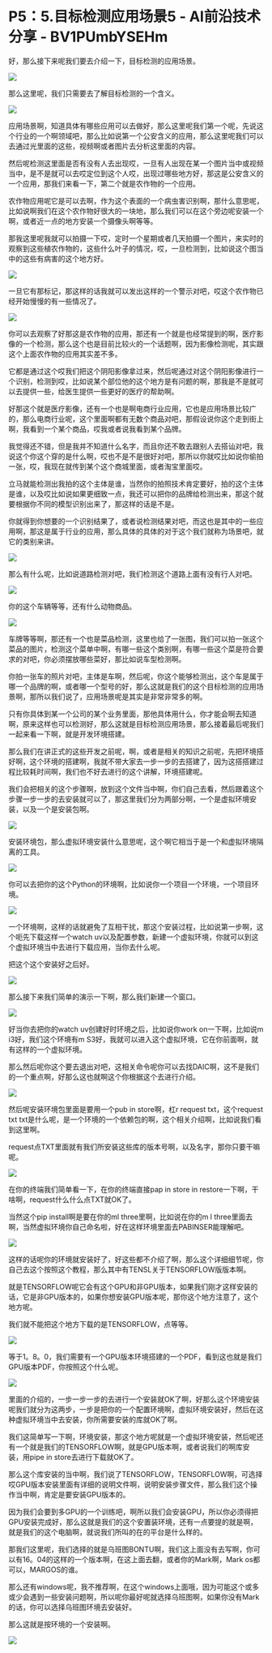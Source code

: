 # P5：5.目标检测应用场景5 - AI前沿技术分享 - BV1PUmbYSEHm

好，那么接下来呢我们要去介绍一下，目标检测的应用场景。

![](img/c9f45bb920c0bfb88bac91e904536179_1.png)

那么这里呢，我们只需要去了解目标检测的一个含义。

![](img/c9f45bb920c0bfb88bac91e904536179_3.png)

应用场景啊，知道具体有哪些应用可以去做好，那么这里呢我们第一个呢，先说这个行业的一个啊领域吧，那么比如说第一个公安含义的应用，那么这里呢我们可以去通过光里面的这些，视频啊或者图片去分析这里面的内容。

然后呢检测这里面是否有没有人去出现哎，一旦有人出现在某一个图片当中或视频当中，是不是就可以去哎定位到这个人哎，出现过哪些地方好，那这是公安含义的一个应用，那我们来看一下，第二个就是农作物的一个应用。

农作物应用呢它是可以去啊，作为这个表面的一个病虫害识别啊，那什么意思呢，比如说啊我们在这个农作物好很大的一块地，那么我们可以在这个旁边呢安装一个啊，或者近一点的地方安装一个摄像头啊等等。

那我这里呢我就可以拍摄一下哎，定时一个星期或者几天拍摄一个图片，来实时的观察到这些植农作物的，这些什么叶子的情况，哎，一旦检测到，比如说这个图当中的这些有病害的这个地方好。



![](img/c9f45bb920c0bfb88bac91e904536179_5.png)

一旦它有那标记，那这样的话我就可以发出这样的一个警示对吧，哎这个农作物已经开始慢慢的有一些情况了。

![](img/c9f45bb920c0bfb88bac91e904536179_7.png)

你可以去观察了好那这是农作物的应用，那还有一个就是也经常提到的啊，医疗影像的一个检测，那么这个也是目前比较火的一个话题啊，因为影像检测呢，其实跟这个上面农作物的应用其实差不多。

它都是通过这个哎我们把这个阴阳影像拿过来，然后呢通过对这个阴阳影像进行一个识别，检测到哎，比如说某个部位他的这个地方是有问题的啊，那我是不是就可以去提供一些，给医生提供一些更好的医疗的帮助啊。

好那这个就是医疗影像，还有一个也是啊电商行业应用，它也是应用场景比较广的，那么电商行业呢，这个里面啊都有无数个商品对吧，那假设说你这个走到街上啊，我看到一个某个商品，哎我或者说我看到某个品牌。

我觉得还不错，但是我并不知道什么名字，而且你还不敢去跟别人去搭讪对吧，我说这个你这个穿的是什么啊，哎也不是不是很好对吧，那所以你就哎比如说你偷拍一张，哎，我现在就传到某个这个商城里面，或者淘宝里面哎。

立马就能检测出我拍的这个主体是谁，当然你的拍照技术肯定要好，拍的这个主体是谁，以及哎比如说如果更细致一点，我还可以把你的品牌给检测出来，那这个就要根据你不同的模型识别出来了，那这样的话是不是。

你就得到你想要的一个识别结果了，或者说检测结果对吧，而这也是其中的一些应用啊，那这是属于行业的应用，那么具体的具体的对于这个我们就称为场景吧，就它的类别来讲。



![](img/c9f45bb920c0bfb88bac91e904536179_9.png)

那么有什么呢，比如说道路检测对吧，我们检测这个道路上面有没有行人对吧。

![](img/c9f45bb920c0bfb88bac91e904536179_11.png)

你的这个车辆等等，还有什么动物商品。

![](img/c9f45bb920c0bfb88bac91e904536179_13.png)

车牌等等啊，那还有一个也是菜品检测，这里也给了一张图，我们可以拍一张这个菜品的图片，检测这个菜单中啊，有哪一些这个类别啊，有哪一些这个菜是符合要求的对吧，你必须摆放哪些菜好，那比如说车型检测啊。

你拍一张车的照片对吧，主体是车啊，然后呢，你这个能够检测出，这个车是属于哪一个品牌的啊，或者哪一个型号的好，那么这就是我们的这个目标检测的应用场景啊，那所以我们说了，应用场景呢是其实是非常非常多的啊。

只有你具体到某一个公司的某个业务里面，那他具体用什么，你才能会啊去知道啊，原来这样也可以检测好，那么这就是目标检测应用场景，那么接着最后呢我们一起来看一下啊，就是开发环境搭建。

那么我们在讲正式的这些开发之前呢，啊，或者是相关的知识之前呢，先把环境搭好啊，这个环境的搭建啊，我就不带大家去一步一步的去搭建了，因为这搭搭建过程比较耗时间啊，我们也不好去进行的这个讲解，环境搭建呢。

我们会把相关的这个步骤啊，放到这个文件当中啊，你们自己去看，然后跟着这个步骤一步一步的去安装就可以了，那这里我们分为两部分啊，一个是虚拟环境安装，以及一个是安装包啊。



![](img/c9f45bb920c0bfb88bac91e904536179_15.png)

安装环境包，那么虚拟环境安装什么意思呢，这个啊它相当于是一个和虚拟环境隔离的工具。

![](img/c9f45bb920c0bfb88bac91e904536179_17.png)

你可以去把你的这个Python的环境啊，比如说你一个项目一个环境，一个项目环境。

![](img/c9f45bb920c0bfb88bac91e904536179_19.png)

一个环境啊，这样的话就避免了互相干扰，那这个安装过程，比如说第一步啊，这个呃先下载这样一个watch uv以及配置参数，新建一个虚拟环境，你就可以到这个虚拟环境当中去进行下载应用，当你去什么呢。

把这个这个安装好之后好。

![](img/c9f45bb920c0bfb88bac91e904536179_21.png)

那么接下来我们简单的演示一下啊，那么我们新建一个窗口。

![](img/c9f45bb920c0bfb88bac91e904536179_23.png)

好当你去把你的watch uv创建好时环境之后，比如说你work on一下啊，比如说m i3好，我们这个环境有m S3好，我就可以进入这个虚拟环境，它在你前面啊，就有这样的一个虚拟环境。

那么然后呢你这个要去退出对吧，这相关命令呢你可以去找DAIC啊，这不是我们的一个重点啊，好那么这也就啊这个你根据这个去进行介绍。



![](img/c9f45bb920c0bfb88bac91e904536179_25.png)

然后呢安装环境包里面是要用一个pub in store啊，杠r request txt，这个request txt txt是什么呢，是一个环境的一个依赖包的啊，这个相关介绍啊，比如说我们看到这里啊。

request点TXT里面就有我们所安装这些库的版本号啊，以及名字，那你只要干嘛呢。

![](img/c9f45bb920c0bfb88bac91e904536179_27.png)

在你的终端我们简单看一下，在你的终端直接pap in store in restore一下啊，干啥啊，request什么什么点TXT就OK了。

当然这个pip install啊是要在你的ml three里啊，比如说在你的m l three里面去啊，当然虚拟环境你自己命名啦，好在这样环境里面去PABINSER能理解吧。



![](img/c9f45bb920c0bfb88bac91e904536179_29.png)

这样的话呢你的环境就安装好了，好这些都不介绍了啊，那么这个详细细节呢，你自己去这个按照这个教程，那么其中有TENSL关于TENSORFLOW版版本啊。

就是TENSORFLOW呢它会有这个GPU和非GPU版本，如果我们刚才这样安装的话，它是非GPU版本的，如果你想安装GPU版本呢，那你这个地方注意了，这个地方呢。

我们就不能把这个地方下载的是TENSORFLOW，点等等。

![](img/c9f45bb920c0bfb88bac91e904536179_31.png)

等于1。8。0，我们需要有一个GPU版本环境搭建的一个PDF，看到这也就是我们GPU版本PDF，你按照这个什么呢。



![](img/c9f45bb920c0bfb88bac91e904536179_33.png)

里面的介绍的，一步一步一步的去进行一个安装就OK了啊，好那么这个环境安装呢我们就分为这两步，一步是把你的一个配置环境啊，虚拟环境安装好，然后在这种虚拟环境当中去安装，你所需要安装的库就OK了啊。

我们这简单写一下啊，环境安装，那这个地方呢就是一个虚拟环境安装，然后呢还有一个就是我们的TENSORFLOW啊，就是GPU版本啊，或者说我们的啊库安装，用pipe in store去进行下载就OK了。

那么这个库安装的当中啊，我们说了TENSORFLOW，TENSORFLOW啊，可选择哎GPU版本安装里面有详细的说明文件啊，说明安装步骤文件，那么我们这个操作当中啊，肯定是要安装GPU版本的。

因为我们会要到多GPU的一个训练吧，啊所以我们会安装GPU，所以你必须得把GPU安装完成好，那么这就是我们的这个安置装环境，还有一点要提的就是啊，就是我们的这个电脑啊，就说我们所叫的在的平台是什么样的。

那我们这里呢，我们选择的就是乌班图BONTU啊，我们这上面没有去写啊，你可以有16。04的这样的一个版本啊，在这上面去翻，或者你的Mark啊，Mark os都可以，MARGOS的谁。

那么还有windows呢，我不推荐啊，在这个windows上面哦，因为可能这个或多或少会遇到一些安装问题啊，所以呢你最好呢就选择乌班图啊，如果你没有Mark的话，你可以选择乌班图环境去安装好。

那么这就是按环境的一个安装啊。

![](img/c9f45bb920c0bfb88bac91e904536179_35.png)